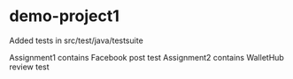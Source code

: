 # demo-project1

Added tests in src/test/java/testsuite

Assignment1 contains Facebook post test
Assignment2 contains WalletHub review test
